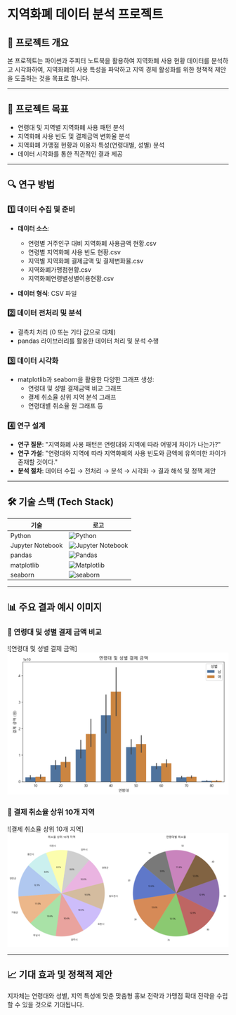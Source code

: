 # 지역화폐 데이터 분석 프로젝트

## 📌 프로젝트 개요
본 프로젝트는 파이썬과 주피터 노트북을 활용하여 지역화폐 사용 현황 데이터를 분석하고 시각화하여, 지역화폐의 사용 특성을 파악하고 지역 경제 활성화를 위한 정책적 제안을 도출하는 것을 목표로 합니다.

---

## 🎯 프로젝트 목표
- 연령대 및 지역별 지역화폐 사용 패턴 분석
- 지역화폐 사용 빈도 및 결제금액 변화율 분석
- 지역화폐 가맹점 현황과 이용자 특성(연령대별, 성별) 분석
- 데이터 시각화를 통한 직관적인 결과 제공

---

## 🔍 연구 방법

### 1️⃣ 데이터 수집 및 준비
- **데이터 소스**:
  - 연령별 거주인구 대비 지역화폐 사용금액 현황.csv
  - 연령별 지역화폐 사용 빈도 현황.csv
  - 지역별 지역화폐 결제금액 및 결제변화율.csv
  - 지역화폐가맹점현황.csv
  - 지역화폐연령별성별이용현황.csv

- **데이터 형식**: CSV 파일

### 2️⃣ 데이터 전처리 및 분석
- 결측치 처리 (0 또는 기타 값으로 대체)
- pandas 라이브러리를 활용한 데이터 처리 및 분석 수행

### 3️⃣ 데이터 시각화
- matplotlib과 seaborn을 활용한 다양한 그래프 생성:
  - 연령대 및 성별 결제금액 비교 그래프
  - 결제 취소율 상위 지역 분석 그래프
  - 연령대별 취소율 원 그래프 등

### 4️⃣ 연구 설계
- **연구 질문**: "지역화폐 사용 패턴은 연령대와 지역에 따라 어떻게 차이가 나는가?"
- **연구 가설**: "연령대와 지역에 따라 지역화폐의 사용 빈도와 금액에 유의미한 차이가 존재할 것이다."
- **분석 절차**: 데이터 수집 → 전처리 → 분석 → 시각화 → 결과 해석 및 정책 제안

---

## 🛠️ 기술 스택 (Tech Stack)

| 기술 | 로고 |
|------|------|
| Python | ![Python](https://www.python.org/static/community_logos/python-logo-master-v3-TM.png) |
| Jupyter Notebook | ![Jupyter Notebook](https://img.shields.io/badge/jupyter-%23FA0F00.svg?style=for-the-badge&logo=jupyter&logoColor=white) |
| pandas | ![Pandas](https://img.shields.io/badge/pandas-%23150458.svg?style=for-the-badge&logo=pandas&logoColor=white) |
| matplotlib | ![Matplotlib](https://img.shields.io/badge/Matplotlib-%23ffffff.svg?style=for-the-badge&logo=Matplotlib&logoColor=black) |
| seaborn | ![seaborn](https://seaborn.pydata.org/_images/logo-mark-lightbg.svg) |

---

## 📊 주요 결과 예시 이미지

### 🔸 연령대 및 성별 결제 금액 비교 
![연령대 및 성별 결제 금액]
<img src="age1.png">

### 🔸 결제 취소율 상위 10개 지역 
![결제 취소율 상위 10개 지역]
<img src="cancel1.png">

---

## 📈 기대 효과 및 정책적 제안
지자체는 연령대와 성별, 지역 특성에 맞춘 맞춤형 홍보 전략과 가맹점 확대 전략을 수립할 수 있을 것으로 기대됩니다.


